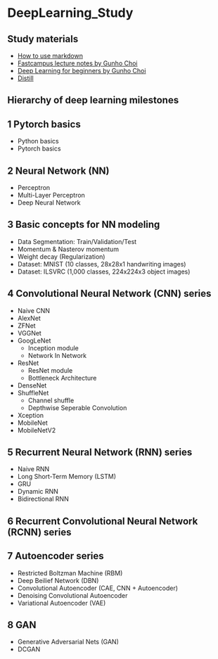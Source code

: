 # DeepLearning_Study

## Study materials
- [How to use markdown](https://guides.github.com/features/mastering-markdown/)
- [Fastcampus lecture notes by Gunho Choi](https://github.com/tyami/PyTorch-FastCampus)
- [Deep Learning for beginners by Gunho Choi](https://github.com/GunhoChoi/Deep-Learning-For-Beginners)
- [Distill](https://distill.pub)

## Hierarchy of deep learning milestones

## 1 Pytorch basics
- Python basics
- Pytorch basics

## 2 Neural Network (NN)
- Perceptron
- Multi-Layer Perceptron
- Deep Neural Network

## 3 Basic concepts for NN modeling
- Data Segmentation: Train/Validation/Test
- Momentum & Nasterov momentum
- Weight decay (Regularization)
- Dataset: MNIST (10 classes, 28x28x1 handwriting images)
- Dataset: ILSVRC (1,000 classes, 224x224x3 object images)

## 4 Convolutional Neural Network (CNN) series
- Naive CNN
- AlexNet
- ZFNet
- VGGNet
- GoogLeNet
  + Inception module
  + Network In Network
- ResNet
  + ResNet module
  + Bottleneck Architecture
- DenseNet
- ShuffleNet
  + Channel shuffle
  + Depthwise Seperable Convolution
- Xception
- MobileNet
- MobileNetV2

## 5 Recurrent Neural Network (RNN) series
- Naive RNN
- Long Short-Term Memory (LSTM)
- GRU
- Dynamic RNN
- Bidirectional RNN

## 6 Recurrent Convolutional Neural Network (RCNN) series

## 7 Autoencoder series
- Restricted Boltzman Machine (RBM)
- Deep Beilief Network (DBN)
- Convolutional Autoencoder (CAE, CNN + Autoencoder)
- Denoising Convolutional Autoencoder
- Variational Autoencoder (VAE)

## 8 GAN
- Generative Adversarial Nets (GAN)
- DCGAN
